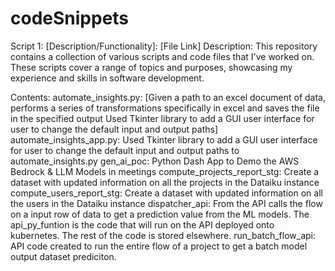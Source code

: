 # codeSnippets
Script 1: [Description/Functionality]: [File Link]
Description:
This repository contains a collection of various scripts and code files that I've worked on. These scripts cover a range of topics and purposes, showcasing my experience and skills in software development.

Contents:
automate_insights.py: 
    [Given a path to an excel document of data, performs a series of transformations specifically in excel and saves the file in the specified output Used Tkinter library to add a GUI user interface for user to change the default input and output paths]
automate_insights_app.py: 
    Used Tkinter library to add a GUI user interface for user to 
    change the default input and output paths to automate_insights.py
gen_ai_poc: 
    Python Dash App to Demo the AWS Bedrock & LLM Models in meetings
compute_projects_report_stg: 
    Create a dataset with updated information on all the projects in the Dataiku instance
compute_users_report_stg: 
    Create a dataset with updated information on all the users in the Dataiku instance
dispatcher_api: 
    From the API calls the flow on a input row of data to get
    a prediction value from the ML models.
    The api_py_funtion is the code that will run on the API
    deployed onto kubernetes.  The rest of the code is stored
    elsewhere.
run_batch_flow_api: 
    API code created to run the entire flow of a project to get
    a batch model output dataset prediciton.
